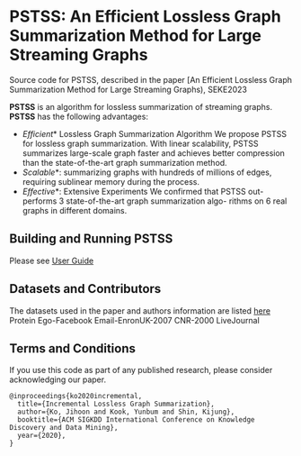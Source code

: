 # PSTSS: An Efficient Lossless Graph Summarization Method for Large Streaming Graphs
Source code for PSTSS, described in the paper [An Efficient Lossless Graph Summarization Method for Large Streaming Graphs), SEKE2023

**PSTSS**  is an algorithm for lossless summarization of streaming graphs. **PSTSS** has the following advantages:
* *Efficient** Lossless Graph Summarization Algorithm We propose PSTSS for lossless graph summarization. With linear scalability, PSTSS summarizes large-scale graph faster and achieves better compression than the state-of-the-art graph summarization method.
* *Scalable**: summarizing graphs with hundreds of millions of edges, requiring sublinear memory during the process.
* *Effective**: Extensive Experiments We confirmed that PSTSS out- performs 3 state-of-the-art graph summarization algo- rithms on 6 real graphs in different domains.

## Building and Running **PSTSS**
Please see [User Guide](user_guide.pdf)
## Datasets and Contributors
The datasets used in the paper and authors information are listed [here](http://dmlab.kaist.ac.kr/mosso/)
Protein
Ego-Facebook
Email-EnronUK-2007
CNR-2000
LiveJournal

## Terms and Conditions
If you use this code as part of any published research, please consider acknowledging our paper.

```
@inproceedings{ko2020incremental,
  title={Incremental Lossless Graph Summarization},
  author={Ko, Jihoon and Kook, Yunbum and Shin, Kijung},
  booktitle={ACM SIGKDD International Conference on Knowledge Discovery and Data Mining},
  year={2020},
}
```
